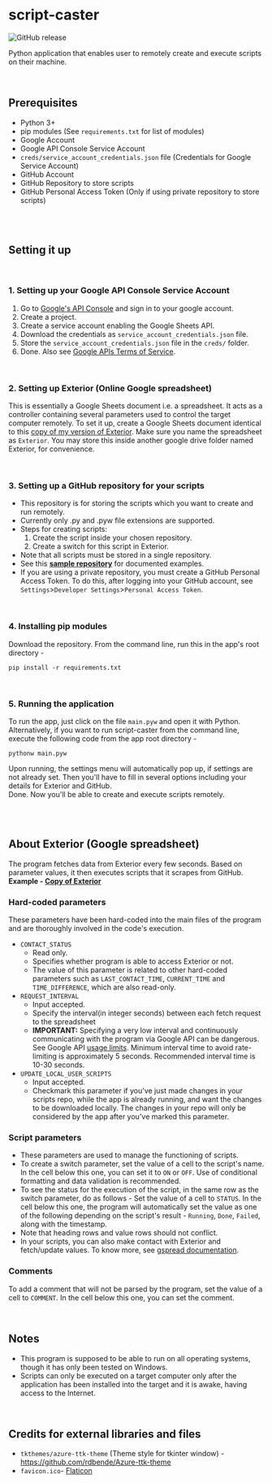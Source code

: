# script-caster

![GitHub release](https://img.shields.io/badge/release-v2.1.0-blue)

Python application that enables user to remotely create and execute scripts on their machine.

<br>

## Prerequisites
- Python 3+
- pip modules (See `requirements.txt` for list of modules)
- Google Account
- Google API Console Service Account
- `creds/service_account_credentials.json` file (Credentials for Google Service Account)
- GitHub Account
- GitHub Repository to store scripts
- GitHub Personal Access Token (Only if using private repository to store scripts)

<br><br>

## Setting it up

<br>

### 1. Setting up your Google API Console Service Account
1. Go to [Google's API Console](https://console.developers.google.com/) and sign in to your google account.
2. Create a project.
3. Create a service account enabling the Google Sheets API. 
4. Download the credentials as `service_account_credentials.json` file.
5. Store the `service_account_credentials.json` file in the `creds/` folder. 
6. Done. Also see [Google APIs Terms of Service](https://developers.google.com/terms).

<br>

### 2. Setting up Exterior (Online Google spreadsheet)
This is essentially a Google Sheets document i.e. a spreadsheet. It acts as a controller containing several parameters used to control the target computer remotely. 
To set it up, create a Google Sheets document identical to this [copy of my version of Exterior](https://docs.google.com/spreadsheets/d/1-wv6vr59HgRiFLgtHK0UWTZpZ9824Kmz-BNgz9Xq0YI/edit?usp=sharing). Make sure you name the spreadsheet as `Exterior`. You may store this inside another google drive folder named Exterior, for convenience. 

<br>

### 3. Setting up a GitHub repository for your scripts
- This repository is for storing the scripts which you want to create and run remotely.
- Currently only .py and .pyw file extensions are supported.
- Steps for creating scripts:
  1. Create the script inside your chosen repository.
  2. Create a switch for this script in Exterior.
- Note that all scripts must be stored in a single repository.
- See this **[sample repository](https://github.com/codegallivant/sample-scriptcaster-scripts/)** for documented examples.
- If you are using a private repository, you must create a GitHub Personal Access Token. To do this, after logging into your GitHub account, see `Settings`>`Developer Settings`>`Personal Access Token`.

<br>

### 4. Installing pip modules
Download the repository. From the command line, run this in the app's root directory - 
```
pip install -r requirements.txt
```

<br>

### 5. Running the application
To run the app, just click on the file `main.pyw` and open it with Python.<br>
Alternatively, if you want to run script-caster from the command line, execute the following code from the app root directory -
```
pythonw main.pyw
```
Upon running, the settings menu will automatically pop up, if settings are not already set. Then you'll have to fill in several options including your details for Exterior and GitHub.<br>
Done. Now you'll be able to create and execute scripts remotely.

<br>
<br>

## About Exterior (Google spreadsheet)
The program fetches data from Exterior every few seconds. Based on parameter values, it then executes scripts that it scrapes from GitHub.
<br>
**Example - [Copy of Exterior](https://docs.google.com/spreadsheets/d/1-wv6vr59HgRiFLgtHK0UWTZpZ9824Kmz-BNgz9Xq0YI/edit?usp=sharing)**

### Hard-coded parameters
These parameters have been hard-coded into the main files of the program and are thoroughly involved in the code's execution.
- `CONTACT_STATUS`
  - Read only.
  - Specifies whether program is able to access Exterior or not. 
  - The value of this parameter is related to other hard-coded parameters such as `LAST_CONTACT_TIME`, `CURRENT_TIME` and `TIME_DIFFERENCE`, which are also read-only.
- `REQUEST_INTERVAL`
  - Input accepted.
  - Specify the interval(in integer seconds) between each fetch request to the spreadsheet
  - **IMPORTANT:** Specifying a very low interval and continuously communicating with the program via Google API can be dangerous. See Google API [usage limits](https://developers.google.com/sheets/api/limits). Minimum interval time to avoid rate-limiting is approximately 5 seconds. Recommended interval time is 10-30 seconds. 
- `UPDATE_LOCAL_USER_SCRIPTS`
  - Input accepted.
  - Checkmark this parameter if you've just made changes in your scripts repo, while the app is already running, and want the changes to be downloaded locally. The changes in your repo will only be considered by the app after you've marked this parameter.
  
### Script parameters
- These parameters are used to manage the functioning of scripts. 
- To create a switch parameter, set the value of a cell to the script's name. In the cell below this one, you can set it to `ON` or `OFF`. Use of conditional formatting and data validation is recommended.
- To see the status for the execution of the script, in the same row as the switch parameter, do as follows - Set the value of a cell to `STATUS`. In the cell below this one, the program will automatically set the value as one of the following depending on the script's result - `Running`, `Done`, `Failed`, along with the timestamp.
- Note that heading rows and value rows should not conflict.
- In your scripts, you can also make contact with Exterior and fetch/update values. To know more, see [gspread documentation](https://docs.gspread.org/en/latest/).

### Comments
To add a comment that will not be parsed by the program, set the value of a cell to `COMMENT`. In the cell below this one, you can set the comment. 

<br>

## Notes
 
- This program is supposed to be able to run on all operating systems, though it has only been tested on Windows.
- Scripts can only be executed on a target computer only after the application has been installed into the target and it is awake, having access to the Internet.

<br>

## Credits for external libraries and files
- `tkthemes/azure-ttk-theme` (Theme style for tkinter window) - 
  https://github.com/rdbende/Azure-ttk-theme
- `favicon.ico`-
  [Flaticon](https://www.flaticon.com/premium-icon/cloud-service_3211343?term=cloud&page=1&position=1&page=1&position=1&related_id=3211343&origin=search)
